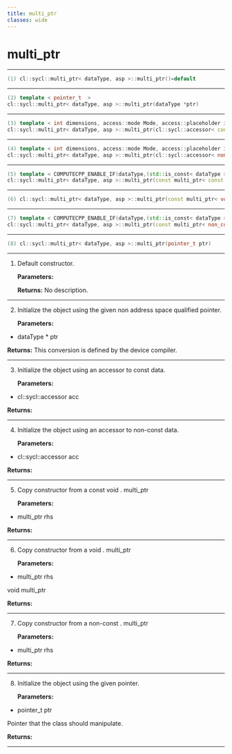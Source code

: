 ```yaml
---
title: multi_ptr
classes: wide
---
```

# multi_ptr

---

```cpp
(1) cl::sycl::multi_ptr< dataType, asp >::multi_ptr()=default
```

---

```cpp
(2) template < pointer_t  >
cl::sycl::multi_ptr< dataType, asp >::multi_ptr(dataType *ptr)
```

---

```cpp
(3) template < int dimensions, access::mode Mode, access::placeholder isPlaceholder, COMPUTECPP_ENABLE_IF(dataType,(detail::address_space_trait< dataType, asp >::hasTarget && std::is_const< dataType >::value))  >
cl::sycl::multi_ptr< dataType, asp >::multi_ptr(cl::sycl::accessor< const non_const_data_t, dimensions, Mode, detail::address_space_trait< const non_const_data_t, asp >::target, isPlaceholder > acc)
```

---

```cpp
(4) template < int dimensions, access::mode Mode, access::placeholder isPlaceholder, COMPUTECPP_ENABLE_IF(dataType,(detail::address_space_trait< dataType, asp >::hasTarget))  >
cl::sycl::multi_ptr< dataType, asp >::multi_ptr(cl::sycl::accessor< non_const_data_t, dimensions, Mode, detail::address_space_trait< non_const_data_t, asp >::target, isPlaceholder > acc)
```

---

```cpp
(5) template < COMPUTECPP_ENABLE_IF(dataType,(std::is_const< dataType >::value))  >
cl::sycl::multi_ptr< dataType, asp >::multi_ptr(const multi_ptr< const void, asp > &rhs)
```

---

```cpp
(6) cl::sycl::multi_ptr< dataType, asp >::multi_ptr(const multi_ptr< void, asp > &rhs)
```

---

```cpp
(7) template < COMPUTECPP_ENABLE_IF(dataType,(std::is_const< dataType >::value))  >
cl::sycl::multi_ptr< dataType, asp >::multi_ptr(const multi_ptr< non_const_data_t, asp > &rhs)
```

---

```cpp
(8) cl::sycl::multi_ptr< dataType, asp >::multi_ptr(pointer_t ptr)
```

---

1. Default constructor. 

   **Parameters:**

   **Returns:** No description.

---

2. Initialize the object using the given non address space qualified pointer. 

   **Parameters:**

  * dataType * ptr

   

   **Returns:** This conversion is defined by the device compiler.

---

3. Initialize the object using an accessor to const data. 

   **Parameters:**

  * cl::sycl::accessor acc

   

   **Returns:** 

---

4. Initialize the object using an accessor to non-const data. 

   **Parameters:**

  * cl::sycl::accessor acc

   

   **Returns:** 

---

5. Copy constructor from a const void . multi_ptr

   **Parameters:**

  * multi_ptr rhs

   

   **Returns:** 

---

6. Copy constructor from a void . multi_ptr

   **Parameters:**

  * multi_ptr rhs

   void multi_ptr

   **Returns:** 

---

7. Copy constructor from a non-const . multi_ptr

   **Parameters:**

  * multi_ptr rhs

   

   **Returns:** 

---

8. Initialize the object using the given pointer. 

   **Parameters:**

  * pointer_t ptr

   Pointer that the class should manipulate. 

   **Returns:** 

---

